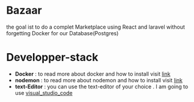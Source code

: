 # Bazaar
the goal ist to do a complet Marketplace using React and laravel  without forgetting Docker for our Database(Postgres)
# Developper-stack
  - __Docker__ : to read more about docker and how to install visit [link](https://www.docker.com/get-started/)
  - __nodemon__ : to read more about nodemon and how to install visit [link](https://nodejs.org/en)
  - __text-Editor__ : you can use the text-editor of your choice . I am going to use [visual_studio_code](https://code.visualstudio.com)

